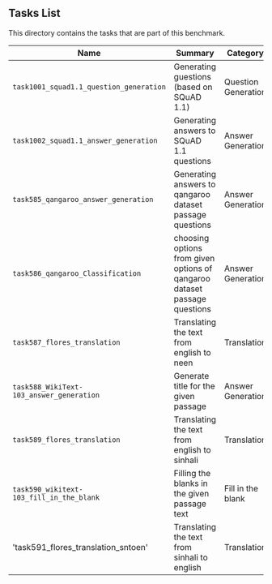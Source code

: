 ## Tasks List 

This directory contains the tasks that are part of this benchmark. 


Name | Summary | Category
---- | ----------- | --------
`task1001_squad1.1_question_generation` | Generating guestions (based on SQuAD 1.1) | Question Generation  
`task1002_squad1.1_answer_generation` | Generating answers to SQuAD 1.1 questions | Answer Generation
`task585_qangaroo_answer_generation` | Generating answers to qangaroo dataset passage questions | Answer Generation
`task586_qangaroo_Classification` | choosing options from given options of qangaroo dataset passage questions | Answer Generation
`task587_flores_translation` | Translating the text from english to neen | Translation
`task588_WikiText-103_answer_generation` | Generate title for the given passage| Answer Generation
`task589_flores_translation` | Translating the text from english to sinhali| Translation
`task590_wikitext-103_fill_in_the_blank` | Filling the blanks in the given passage text | Fill in the blank
'task591_flores_translation_sntoen' | Translating the text from sinhali to english | Translation